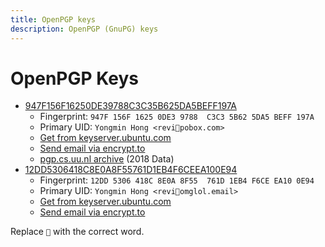 ```yaml
---
title: OpenPGP keys
description: OpenPGP (GnuPG) keys
---
```


# OpenPGP Keys

<!--
SPDX-FileCopyrightText: (C) 2024 Hong Yongmin (https://revi.xyz/) <yewon@revi.email>

SPDX-License-Identifier: LicenseRef-CC-BY-2.0-KR
-->

- [947F156F16250DE39788C3C35B625DA5BEFF197A](https://revi.xyz/0xBEFF197A.asc)
  - Fingerprint: `947F 156F 1625 0DE3 9788  C3C3 5B62 5DA5 BEFF 197A`
  - Primary UID: `Yongmin Hong <revi📮pobox.com>`
  - [Get from keyserver.ubuntu.com](https://keyserver.ubuntu.com/pks/lookup?op=vindex&fingerprint=on&search=0x5B625DA5BEFF197A)
  - [Send email via encrypt.to](https://encrypt.to/0x947F156F16250DE39788C3C35B625DA5BEFF197A)
  - [pgp.cs.uu.nl archive](https://archive.is/B2qu3) (2018 Data)
- [12DD5306418C8E0A8F55761D1EB4F6CEEA100E94](https://revi.xyz/0xEA100E94.asc)
  - Fingerprint: `12DD 5306 418C 8E0A 8F55  761D 1EB4 F6CE EA10 0E94`
  - Primary UID: `Yongmin Hong <revi📮omglol.email>`
  - [Get from keyserver.ubuntu.com](https://keyserver.ubuntu.com/pks/lookup?op=vindex&fingerprint=on&search=0x1EB4F6CEEA100E94)
  - [Send email via encrypt.to](https://encrypt.to/0x12DD5306418C8E0A8F55761D1EB4F6CEEA100E94)

Replace `📮` with the correct word.
